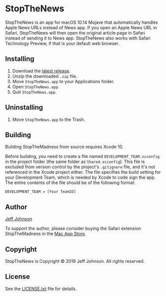 # StopTheNews

StopTheNews is an app for macOS 10.14 Mojave that automatically handles Apple News URLs instead of News app. If you open an Apple News URL in Safari, StopTheNews will then open the original article page in Safari instead of sending it to News app. StopTheNews also works with Safari Technology Preview, if that is your default web browser.

## Installing

1. Download the [latest release](https://github.com/lapcat/StopTheNews/releases/latest).
2. Unzip the downloaded `.zip` file.
3. Move `StopTheNews.app` to your Applications folder.
4. Open `StopTheNews.app`.
5. Quit `StopTheNews.app`.

## Uninstalling

1. Move `StopTheNews.app` to the Trash.

## Building

Building StopTheMadness from source requires Xcode 10.

Before building, you need to create a file named `DEVELOPMENT_TEAM.xcconfig` in the project folder (the same folder as `Shared.xcconfig`). This file is excluded from version control by the project's `.gitignore` file, and it's not referenced in the Xcode project either. The file specifies the build setting for your Development Team, which is needed by Xcode to code sign the app. The entire contents of the file should be of the following format:
```
DEVELOPMENT_TEAM = [Your TeamID]
```

## Author

[Jeff Johnson](https://lapcatsoftware.com/)

To support the author, please consider buying the Safari extension StopTheMadness in the [Mac App Store](https://itunes.apple.com/app/stopthemadness/id1376402589?mt=12).

## Copyright

StopTheNews is Copyright © 2019 Jeff Johnson. All rights reserved.

## License

See the [LICENSE.txt](LICENSE.txt) file for details.
